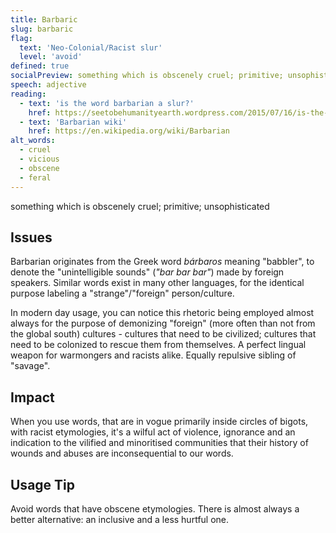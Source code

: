 ```yaml
---
title: Barbaric
slug: barbaric
flag:
  text: 'Neo-Colonial/Racist slur'
  level: 'avoid'
defined: true
socialPreview: something which is obscenely cruel; primitive; unsophisticated. 
speech: adjective
reading:
  - text: 'is the word barbarian a slur?'
    href: https://seetobehumanityearth.wordpress.com/2015/07/16/is-the-term-barbarian-a-slur/
  - text: 'Barbarian wiki'
    href: https://en.wikipedia.org/wiki/Barbarian
alt_words:
  - cruel
  - vicious
  - obscene
  - feral
---
```


something which is obscenely cruel; primitive; unsophisticated

## Issues

Barbarian originates from the Greek word _bárbaros_ meaning "babbler", to denote the "unintelligible sounds" (_"bar bar bar"_) made by foreign speakers.
Similar words exist in many other languages, for the identical purpose labeling a "strange"/"foreign" person/culture.

In modern day usage, you can notice this rhetoric being employed almost always for the purpose of demonizing "foreign" (more often than not from the global south) cultures - cultures that need to be civilized;
cultures that need to be colonized to rescue them from themselves. A perfect lingual weapon for warmongers and racists alike. Equally repulsive sibling of "savage".

## Impact

When you use words, that are in vogue primarily inside circles of bigots, with racist etymologies, it's a wilful act of violence, ignorance and an indication to the vilified and minoritised communities that their history of wounds and abuses are inconsequential to our words.

## Usage Tip

Avoid words that have obscene etymologies. There is almost always a better alternative: an inclusive and a less hurtful one.
